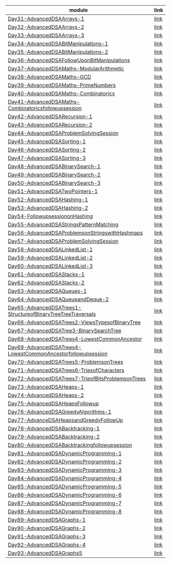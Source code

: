 | module                                                                                                                     | link                                                                   |
|----------------------------------------------------------------------------------------------------------------------------|------------------------------------------------------------------------|
| [Day31-AdvancedDSAArrays-1](Day31-AdvancedDSAArrays-1)                                                                     | [link](./Day31-AdvancedDSAArrays-1/notes.md)                           |
| [Day32-AdvancedDSAArrays-2](Day32-AdvancedDSAArrays-2)                                                                     | [link](./Day32-AdvancedDSAArrays-2/notes.md)                           |
| [Day33-AdvancedDSAArrays-3](Day33-AdvancedDSAArrays-3)                                                                     | [link](./Day33-AdvancedDSAArrays-3/notes.md)                           |
| [Day34-AdvancedDSABitManipulations-1](Day34-AdvancedDSABitManipulations-1)                                                 | [link](./Day34-AdvancedDSABitManipulations-1/notes.md)                 |
| [Day35-AdvancedDSABitManipulations-2](Day35-AdvancedDSABitManipulations-2)                                                 | [link](./Day35-AdvancedDSABitManipulations-2/notes.md)                 |
| [Day36-AdvancedDSAFollowUponBitManipulations](Day36-AdvancedDSAFollowUponBitManipulations)                                 | [link](./Day36-AdvancedDSAFollowUponBitManipulations/notes.md)         |
| [Day37-AdvancedDSAMaths-ModularArithmetic](Day37-AdvancedDSAMaths-ModularArithmetic)                                       | [link](./Day37-AdvancedDSAMaths-ModularArithmetic/notes.md)            |
| [Day38-AdvancedDSAMaths-GCD](Day38-AdvancedDSAMaths-GCD)                                                                   | [link](./Day38-AdvancedDSAMaths-GCD/notes.md)                          |
| [Day39-AdvancedDSAMaths-PrimeNumbers](Day39-AdvancedDSAMaths-PrimeNumbers)                                                 | [link](./Day39-AdvancedDSAMaths-PrimeNumbers/notes.md)                 |
| [Day40-AdvancedDSAMaths-Combinatorics](Day40-AdvancedDSAMaths-Combinatorics)                                               | [link](./Day40-AdvancedDSAMaths-Combinatorics/notes.md)                |
| [Day41-AdvancedDSAMaths-Combinatoricsfollowupsession](Day41-AdvancedDSAMaths-Combinatoricsfollowupsession)                 | [link](./Day41-AdvancedDSAMaths-Combinatoricsfollowupsession/notes.md) |
| [Day42-AdvancedDSARecursion-1](Day42-AdvancedDSARecursion-1)                                                               | [link](./Day42-AdvancedDSARecursion-1/notes.md)                        |
| [Day43-AdvancedDSARecursion-2](Day43-AdvancedDSARecursion-2)                                                               | [link](./Day43-AdvancedDSARecursion-2/notes.md)                        |
| [Day44-AdvancedDSAProblemSolvingSession](Day44-AdvancedDSAProblemSolvingSession)                                           | [link](./Day44-AdvancedDSAProblemSolvingSession/notes.md)              |
| [Day45-AdvancedDSASorting-1](Day45-AdvancedDSASorting-1)                                                                   | [link](./Day45-AdvancedDSASorting-1/notes.md)                          |
| [Day46-AdvancedDSASorting-2](Day46-AdvancedDSASorting-2)                                                                   | [link](./Day46-AdvancedDSASorting-2/notes.md)                          |
| [Day47-AdvancedDSASorting-3](Day47-AdvancedDSASorting-3)                                                                   | [link](./Day47-AdvancedDSASorting-3/notes.md)                          |
| [Day48-AdvancedDSABinarySearch-1](Day48-AdvancedDSABinarySearch-1)                                                         | [link](./Day48-AdvancedDSABinarySearch-1/notes.md)                     |
| [Day49-AdvancedDSABinarySearch-2](Day49-AdvancedDSABinarySearch-2)                                                         | [link](./Day49-AdvancedDSABinarySearch-2/notes.md)                     |
| [Day50-AdvancedDSABinarySearch-3](Day50-AdvancedDSABinarySearch-3)                                                         | [link](./Day50-AdvancedDSABinarySearch-3/notes.md)                     |
| [Day51-AdvancedDSATwoPointers-1](Day51-AdvancedDSATwoPointers-1)                                                           | [link](./Day51-AdvancedDSATwoPointers-1/notes.md)                      |
| [Day52-AdvancedDSAHashing-1](Day52-AdvancedDSAHashing-1)                                                                   | [link](./Day52-AdvancedDSAHashing-1/notes.md)                                   |
| [Day53-AdvancedDSAHashing-2](Day53-AdvancedDSAHashing-2)                                                                   | [link](./Day53-AdvancedDSAHashing-2/notes.md)                                   |
| [Day54-FollowupsessiononHashing](Day54-FollowupsessiononHashing)                                                           | [link](./Day54-FollowupsessiononHashing/notes.md)                               |
| [Day55-AdvancedDSAStringsPatternMatching](Day55-AdvancedDSAStringsPatternMatching)                                         | [link](./Day55-AdvancedDSAStringsPatternMatching/notes.md)                      |
| [Day56-AdvancedDSAProblemsonStringswithHashmaps](Day56-AdvancedDSAProblemsonStringswithHashmaps)                           | [link](./Day56-AdvancedDSAProblemsonStringswithHashmaps/notes.md)               |
| [Day57-AdvancedDSAProblemSolvingSession](Day57-AdvancedDSAProblemSolvingSession)                                           | [link](./Day57-AdvancedDSAProblemSolvingSession/notes.md)                       |
| [Day58-AdvancedDSALinkedList-1](Day58-AdvancedDSALinkedList-1)                                                             | [link](./Day58-AdvancedDSALinkedList-1/notes.md)                                |
| [Day59-AdvancedDSALinkedList-2](Day59-AdvancedDSALinkedList-2)                                                             | [link](./Day59-AdvancedDSALinkedList-2/notes.md)                                |
| [Day60-AdvancedDSALinkedList-3](Day60-AdvancedDSALinkedList-3)                                                             | [link](./Day60-AdvancedDSALinkedList-3/notes.md)                                |
| [Day61-AdvancedDSAStacks-1](Day61-AdvancedDSAStacks-1)                                                                     | [link](./Day61-AdvancedDSAStacks-1/notes.md)                                    |
| [Day62-AdvancedDSAStacks-2](Day62-AdvancedDSAStacks-2)                                                                     | [link](./Day62-AdvancedDSAStacks-2/notes.md)                                    |
| [Day63-AdvancedDSAQueues-1](Day63-AdvancedDSAQueues-1)                                                                     | [link](./Day63-AdvancedDSAQueues-1/notes.md)                                    |
| [Day64-AdvancedDSAQueueandDeque-2](Day64-AdvancedDSAQueueandDeque-2)                                                       | [link](./Day64-AdvancedDSAQueueandDeque-2/notes.md)                             |
| [Day65-AdvancedDSATrees1-StructureofBinaryTreeTreeTraversals](Day65-AdvancedDSATrees1-StructureofBinaryTreeTreeTraversals) | [link](./Day65-AdvancedDSATrees1-StructureofBinaryTreeTreeTraversals/notes.md)  |
| [Day66-AdvancedDSATrees2-ViewsTypesofBinaryTree](Day66-AdvancedDSATrees2-ViewsTypesofBinaryTree)                           | [link](./Day66-AdvancedDSATrees2-ViewsTypesofBinaryTree/notes.md)               |
| [Day67-AdvancedDSATree3-BinarySearchTree](Day67-AdvancedDSATree3-BinarySearchTree)                                         | [link](./Day67-AdvancedDSATree3-BinarySearchTree/notes.md)                      |
| [Day68-AdvancedDSATrees4-LowestCommonAncestor](Day68-AdvancedDSATrees4-LowestCommonAncestor)                               | [link](./Day68-AdvancedDSATrees4-LowestCommonAncestor/notes.md)                 |
| [Day69-AdvancedDSATrees4-LowestCommonAncestorfollowupsession](Day69-AdvancedDSATrees4-LowestCommonAncestorfollowupsession) | [link](./Day69-AdvancedDSATrees4-LowestCommonAncestorfollowupsession/notes.md)  |
| [Day70-AdvancedDSATrees5-ProblemsonTrees](Day70-AdvancedDSATrees5-ProblemsonTrees)                                         | [link](./Day70-AdvancedDSATrees5-ProblemsonTrees/notes.md)                      |
| [Day71-AdvancedDSATrees6-TriesofCharacters](Day71-AdvancedDSATrees6-TriesofCharacters)                                     | [link](./Day71-AdvancedDSATrees6-TriesofCharacters/notes.md)                    |
| [Day72-AdvancedDSATrees7-TrieofBitsProblemsonTrees](Day72-AdvancedDSATrees7-TrieofBitsProblemsonTrees)                     | [link](./Day72-AdvancedDSATrees7-TrieofBitsProblemsonTrees/notes.md)            |
| [Day73-AdvancedDSAHeaps-1](Day73-AdvancedDSAHeaps-1)                                                                       | [link](./Day73-AdvancedDSAHeaps-1/notes.md)                                     |
| [Day74-AdvancedDSAHeaps-2](Day74-AdvancedDSAHeaps-2)                                                                       | [link](./Day74-AdvancedDSAHeaps-2/notes.md)                                     |
| [Day75-AdvancedDSAHeapsFollowup](Day75-AdvancedDSAHeapsFollowup)                                                           | [link](./Day75-AdvancedDSAHeapsFollowup/notes.md)                               |
| [Day76-AdvancedDSAGreedyAlgorithms-1](Day76-AdvancedDSAGreedyAlgorithms-1)                                                 | [link](./Day76-AdvancedDSAGreedyAlgorithms-1/notes.md)                          |
| [Day77-AdvanceDSAHeapsandGreedyFollowUp](Day77-AdvanceDSAHeapsandGreedyFollowUp)                                           | [link](./Day77-AdvanceDSAHeapsandGreedyFollowUp/notes.md)                       |
| [Day78-AdvancedDSABacktracking-1](Day78-AdvancedDSABacktracking-1)                                                         | [link](./Day78-AdvancedDSABacktracking-1/notes.md)                              |
| [Day79-AdvancedDSABacktracking-2](Day79-AdvancedDSABacktracking-2)                                                         | [link](./Day79-AdvancedDSABacktracking-2/notes.md)                              |
| [Day80-AdvancedDSABacktrackingfollowupsession](Day80-AdvancedDSABacktrackingfollowupsession)                               | [link](./Day80-AdvancedDSABacktrackingfollowupsession/notes.md)                 |
| [Day81-AdvancedDSADynamicProgramming-1](Day81-AdvancedDSADynamicProgramming-1)                                             | [link](./Day81-AdvancedDSADynamicProgramming-1/notes.md)                        |
| [Day82-AdvancedDSADynamicProgramming-2](Day82-AdvancedDSADynamicProgramming-2)                                             | [link](./Day82-AdvancedDSADynamicProgramming-2/notes.md)                        |
| [Day83-AdvancedDSADynamicProgramming-3](Day83-AdvancedDSADynamicProgramming-3)                                             | [link](./Day83-AdvancedDSADynamicProgramming-3/notes.md)                        |
| [Day84-AdvancedDSADynamicProgramming-4](Day84-AdvancedDSADynamicProgramming-4)                                             | [link](./Day84-AdvancedDSADynamicProgramming-4/notes.md)                        |
| [Day85-AdvancedDSADynamicProgramming-5](Day85-AdvancedDSADynamicProgramming-5)                                             | [link](./Day85-AdvancedDSADynamicProgramming-5/notes.md)                        |
| [Day86-AdvancedDSADynamicProgramming-6](Day86-AdvancedDSADynamicProgramming-6)                                             | [link](./Day86-AdvancedDSADynamicProgramming-6/notes.md)                        |
| [Day87-AdvancedDSADynamicProgramming-7](Day87-AdvancedDSADynamicProgramming-7)                                             | [link](./Day87-AdvancedDSADynamicProgramming-7/notes.md)                        |
| [Day88-AdvancedDSADynamicProgramming-8](Day88-AdvancedDSADynamicProgramming-8)                                             | [link](./Day88-AdvancedDSADynamicProgramming-8/notes.md)                        |
| [Day89-AdvancedDSAGraphs-1](Day89-AdvancedDSAGraphs-1)                                                                     | [link](./Day89-AdvancedDSAGraphs-1/notes.md)                                    |
| [Day90-AdvancedDSAGraphs-2](Day90-AdvancedDSAGraphs-2)                                                                     | [link](./Day90-AdvancedDSAGraphs-2/notes.md)                                    |
| [Day91-AdvancedDSAGraphs-3](Day91-AdvancedDSAGraphs-3)                                                                     | [link](./Day91-AdvancedDSAGraphs-3/notes.md)                                    |
| [Day92-AdvancedDSAGraphs-4](Day92-AdvancedDSAGraphs-4)                                                                     | [link](./Day92-AdvancedDSAGraphs-4/notes.md)                                    |
| [Day93-AdvancedDSAGraphs5](Day93-AdvancedDSAGraphs5)                                                                       | [link](./Day93-AdvancedDSAGraphs5/notes.md)                                     |